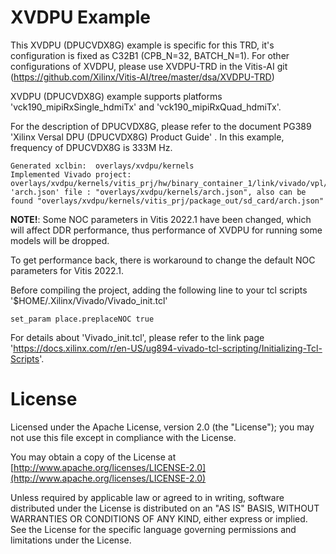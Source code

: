 # XVDPU Example

This XVDPU (DPUCVDX8G) example is specific for this TRD, it's configuration is fixed as C32B1 (CPB_N=32, BATCH_N=1). For other configurations of XVDPU, please use XVDPU-TRD in the Vitis-AI git (https://github.com/Xilinx/Vitis-AI/tree/master/dsa/XVDPU-TRD)


XVDPU (DPUCVDX8G) example supports platforms 'vck190_mipiRxSingle_hdmiTx' and 'vck190_mipiRxQuad_hdmiTx'.

For the description of DPUCVDX8G, please refer to the document PG389 'Xilinx Versal DPU (DPUCVDX8G) Product Guide' .
In this example, frequency of DPUCVDX8G is 333M Hz.

```
Generated xclbin:  overlays/xvdpu/kernels
Implemented Vivado project: overlays/xvdpu/kernels/vitis_prj/hw/binary_container_1/link/vivado/vpl/prj
'arch.json' file : "overlays/xvdpu/kernels/arch.json", also can be found "overlays/xvdpu/kernels/vitis_prj/package_out/sd_card/arch.json"
```

**NOTE!**:
Some NOC parameters in Vitis 2022.1 have been changed, which will affect DDR performance, thus performance of XVDPU for running some models will be dropped.

To get performance back, there is workaround to change the default NOC parameters for Vitis 2022.1.

Before compiling the project, adding the following line to your tcl scripts '$HOME/.Xilinx/Vivado/Vivado_init.tcl'

```
set_param place.preplaceNOC true

```

For details about 'Vivado_init.tcl', please refer to the link page 'https://docs.xilinx.com/r/en-US/ug894-vivado-tcl-scripting/Initializing-Tcl-Scripts'.

# License

Licensed under the Apache License, version 2.0 (the "License"); you may not use this file
except in compliance with the License.

You may obtain a copy of the License at
[http://www.apache.org/licenses/LICENSE-2.0](http://www.apache.org/licenses/LICENSE-2.0)


Unless required by applicable law or agreed to in writing, software distributed under the
License is distributed on an "AS IS" BASIS, WITHOUT WARRANTIES OR CONDITIONS OF ANY KIND,
either express or implied. See the License for the specific language governing permissions
and limitations under the License.
